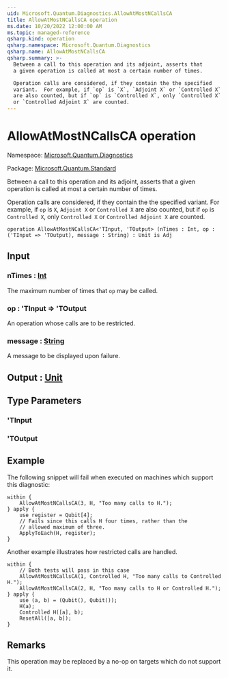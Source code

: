 ```yaml
---
uid: Microsoft.Quantum.Diagnostics.AllowAtMostNCallsCA
title: AllowAtMostNCallsCA operation
ms.date: 10/20/2022 12:00:00 AM
ms.topic: managed-reference
qsharp.kind: operation
qsharp.namespace: Microsoft.Quantum.Diagnostics
qsharp.name: AllowAtMostNCallsCA
qsharp.summary: >-
  Between a call to this operation and its adjoint, asserts that
  a given operation is called at most a certain number of times.

  Operation calls are considered, if they contain the the specified
  variant.  For example, if `op` is `X`, `Adjoint X` or `Controlled X`
  are also counted, but if `op` is `Controlled X`, only `Controlled X`
  or `Controlled Adjoint X` are counted.
---
```


# AllowAtMostNCallsCA operation

Namespace: [Microsoft.Quantum.Diagnostics](xref:Microsoft.Quantum.Diagnostics)

Package: [Microsoft.Quantum.Standard](https://nuget.org/packages/Microsoft.Quantum.Standard)


Between a call to this operation and its adjoint, asserts thata given operation is called at most a certain number of times.Operation calls are considered, if they contain the the specifiedvariant.  For example, if `op` is `X`, `Adjoint X` or `Controlled X`are also counted, but if `op` is `Controlled X`, only `Controlled X`or `Controlled Adjoint X` are counted.

```qsharp
operation AllowAtMostNCallsCA<'TInput, 'TOutput> (nTimes : Int, op : ('TInput => 'TOutput), message : String) : Unit is Adj
```


## Input

### nTimes : [Int](xref:microsoft.quantum.qsharp.valueliterals#int-literals)

The maximum number of times that `op` may be called.


### op : 'TInput => 'TOutput 

An operation whose calls are to be restricted.


### message : [String](xref:microsoft.quantum.qsharp.valueliterals#string-literals)

A message to be displayed upon failure.



## Output : [Unit](xref:microsoft.quantum.qsharp.valueliterals#unit-literal)



## Type Parameters

### 'TInput


### 'TOutput



## Example

The following snippet will fail when executed on machines whichsupport this diagnostic:```qsharpwithin {    AllowAtMostNCallsCA(3, H, "Too many calls to H.");} apply {    use register = Qubit[4];    // Fails since this calls H four times, rather than the    // allowed maximum of three.    ApplyToEach(H, register);}```Another example illustrates how restricted calls are handled.```qsharpwithin {    // Both tests will pass in this case    AllowAtMostNCallsCA(1, Controlled H, "Too many calls to Controlled H.");    AllowAtMostNCallsCA(2, H, "Too many calls to H or Controlled H.");} apply {    use (a, b) = (Qubit(), Qubit());    H(a);    Controlled H([a], b);    ResetAll([a, b]);}```

## Remarks

This operation may be replaced by a no-op on targets which do notsupport it.